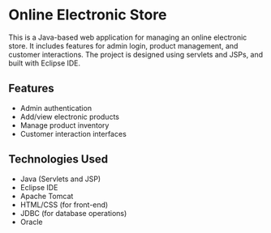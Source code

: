 # Online Electronic Store

This is a Java-based web application for managing an online electronic store. It includes features for admin login, product management, and customer interactions. The project is designed using servlets and JSPs, and built with Eclipse IDE.

## Features

- Admin authentication
- Add/view electronic products
- Manage product inventory
- Customer interaction interfaces

## Technologies Used

- Java (Servlets and JSP)
- Eclipse IDE
- Apache Tomcat
- HTML/CSS (for front-end)
- JDBC (for database operations)
- Oracle
